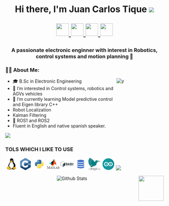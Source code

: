 
<h1 align="center">Hi there, I'm Juan Carlos Tique <img src="https://media.giphy.com/media/hvRJCLFzcasrR4ia7z/giphy.gif" width="25px">

<p align="center">  
  <a href="https://www.linkedin.com/in/juan-carlos-tique-rangel-bb29a812a">
    <img height="40" width="40" alt="" src="https://cdn-icons-png.flaticon.com/128/3536/3536505.png" alt="LinkedIn Badge"/>
  </a>
  
  <a href="http://juancarlostique.pythonanywhere.com/">
    <img height="40" width="40" alt="" src="https://cdn-icons-png.flaticon.com/512/300/300221.png" alt="web-page Badge"/>
  </a>
  
  <a href="https://twitter.com/JuanCtique">
    <img height="40" width="40" alt="" src="https://user-images.githubusercontent.com/47435355/232180626-8641fc2e-fa37-46a5-8aab-db8b93e37f9c.png" alt="twitter Badge"/>
  </a>  
  
  <a href="your-Gmail-URL">
    <img height="40" width="40" alt="" src="https://cdn-icons-png.flaticon.com/512/5968/5968534.png" alt="Gmail"/>
  </a>
</p>
</h1>

<h3 align="center"> A passionate electronic enginner with interest in Robotics, control systems and motion planning 🚀 </h3>

### :man_technologist: About Me:

<img align="right" height="150" width="150" alt="y" src = "https://cdn-icons-png.flaticon.com/128/947/947680.png" />

- 🎓 B.Sc in Electronic Engineering
- 👀 I’m interested in Control systems, robotics and AGVs vehicles
- 🌱 I’m currently learning Model predictive control and Eigen library C++
- Robot Localization
- Kalman Filtering
- 🦾 ROS1 and ROS2
- Fluent in English and native spanish speaker.

![](https://komarev.com/ghpvc/?username=JuanCarlos-TiqueRangel&color=lightgrey)

### TOLS WHICH I LIKE TO USE
<code><img height="40" src="https://raw.githubusercontent.com/github/explore/180320cffc25f4ed1bbdfd33d4db3a66eeeeb358/topics/linux/linux.png"></code>
<code><img height="40" src="https://raw.githubusercontent.com/github/explore/180320cffc25f4ed1bbdfd33d4db3a66eeeeb358/topics/cpp/cpp.png"></code> 
<code><img height="40" src="https://raw.githubusercontent.com/github/explore/180320cffc25f4ed1bbdfd33d4db3a66eeeeb358/topics/python/python.png"></code>
<code><img height="40" src="https://raw.githubusercontent.com/github/explore/180320cffc25f4ed1bbdfd33d4db3a66eeeeb358/topics/matlab/matlab.png"></code>
<code><img height="40" src="https://raw.githubusercontent.com/github/explore/180320cffc25f4ed1bbdfd33d4db3a66eeeeb358/topics/bash/bash.png"></code>
<code><img height="40" src="https://raw.githubusercontent.com/github/explore/180320cffc25f4ed1bbdfd33d4db3a66eeeeb358/topics/sql/sql.png"></code>
<code><img height="40" src="https://raw.githubusercontent.com/github/explore/180320cffc25f4ed1bbdfd33d4db3a66eeeeb358/topics/latex/latex.png"></code>
<code><img height="40" src="https://raw.githubusercontent.com/github/explore/180320cffc25f4ed1bbdfd33d4db3a66eeeeb358/topics/arduino/arduino.png"></code>
<code><img height="40" src="https://upload.wikimedia.org/wikipedia/commons/thumb/b/bb/Ros_logo.svg/723px-Ros_logo.svg.png"></code>

[comment]: <> (💞️ I’m looking to collaborate on ...)

<img align="right" height="80" width="80" alt="" src = "https://media.giphy.com/media/26n7b7PjSOZJwVCmY/giphy.gif" />

<p align="center">
        <img src="https://raw.githubusercontent.com/mayhemantt/mayhemantt/Update/svg/Bottom.svg" alt="Github Stats" />
</p>

<!--<img align="right" src = "https://media.giphy.com/media/26n7b7PjSOZJwVCmY/giphy.gif" />

<!--![pc_gif](https://media.giphy.com/media/dxn6fRlTIShoeBr69N/giphy.gif)

<!--![pc_gif](https://media.giphy.com/media/26u4nJPf0JtQPdStq/giphy.gif)

<!---
JuanCarlos-TiqueRangel/JuanCarlos-TiqueRangel is a ✨ special ✨ repository because its `README.md` (this file) appears on your GitHub profile.
You can click the Preview link to take a look at your changes.
--->
